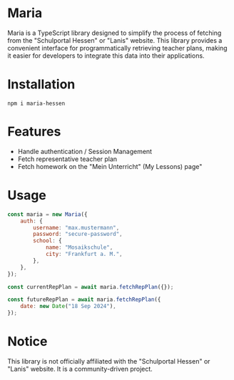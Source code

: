 # Maria

Maria is a TypeScript library designed to simplify the process of fetching from the "Schulportal Hessen" or "Lanis" website. This library provides a convenient interface for programmatically retrieving teacher plans, making it easier for developers to integrate this data into their applications.

# Installation
```
npm i maria-hessen
```

# Features
- Handle authentication / Session Management
- Fetch representative teacher plan
- Fetch homework on the "Mein Unterricht" (My Lessons) page"

# Usage

```js
const maria = new Maria({
    auth: {
        username: "max.mustermann",
        password: "secure-password",
        school: {
            name: "Mosaikschule",
            city: "Frankfurt a. M.",
        },
    },
});

const currentRepPlan = await maria.fetchRepPlan({});

const futureRepPlan = await maria.fetchRepPlan({
    date: new Date("18 Sep 2024"),
});
```

# Notice

This library is not officially affiliated with the "Schulportal Hessen" or "Lanis" website. It is a community-driven project.
